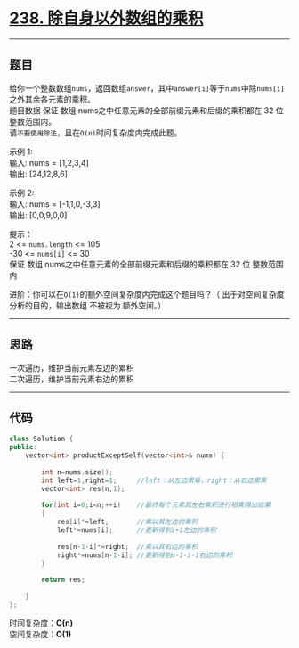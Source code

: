 # [238. 除自身以外数组的乘积](https://leetcode.cn/problems/product-of-array-except-self/)

---

## 题目

给你一个整数数组`nums`，返回数组`answer`，其中`answer[i]`等于`nums`中除`nums[i]`之外其余各元素的乘积。  
题目数据 保证 数组 nums之中任意元素的全部前缀元素和后缀的乘积都在  32 位 整数范围内。  
请`不要使用除法`，且在`O(n)`时间复杂度内完成此题。  

示例 1:  
输入: nums = [1,2,3,4]  
输出: [24,12,8,6]  

示例 2:  
输入: nums = [-1,1,0,-3,3]  
输出: [0,0,9,0,0]  

提示：  
2 <= `nums.length` <= 105  
-30 <= `nums[i]` <= 30  
保证 数组 nums之中任意元素的全部前缀元素和后缀的乘积都在  32 位 整数范围内  

进阶：你可以在`O(1)`的额外空间复杂度内完成这个题目吗？（ 出于对空间复杂度分析的目的，输出数组 不被视为 额外空间。）

---

## 思路

一次遍历，维护当前元素左边的累积  
二次遍历，维护当前元素右边的累积

---

## 代码

```C++
class Solution {
public:
    vector<int> productExceptSelf(vector<int>& nums) {
        
        int n=nums.size();
        int left=1,right=1;     //left：从左边累乘，right：从右边累乘
        vector<int> res(n,1);
        
        for(int i=0;i<n;++i)    //最终每个元素其左右乘积进行相乘得出结果
        {
            res[i]*=left;       //乘以其左边的乘积
            left*=nums[i];      //更新得到i+1左边的乘积
            
            res[n-1-i]*=right;  //乘以其右边的乘积
            right*=nums[n-1-i]; //更新得到n-1-i-1右边的乘积
        }
        
        return res;
        
    }
};
```

时间复杂度：**O(n)**  
空间复杂度：**O(1)**

